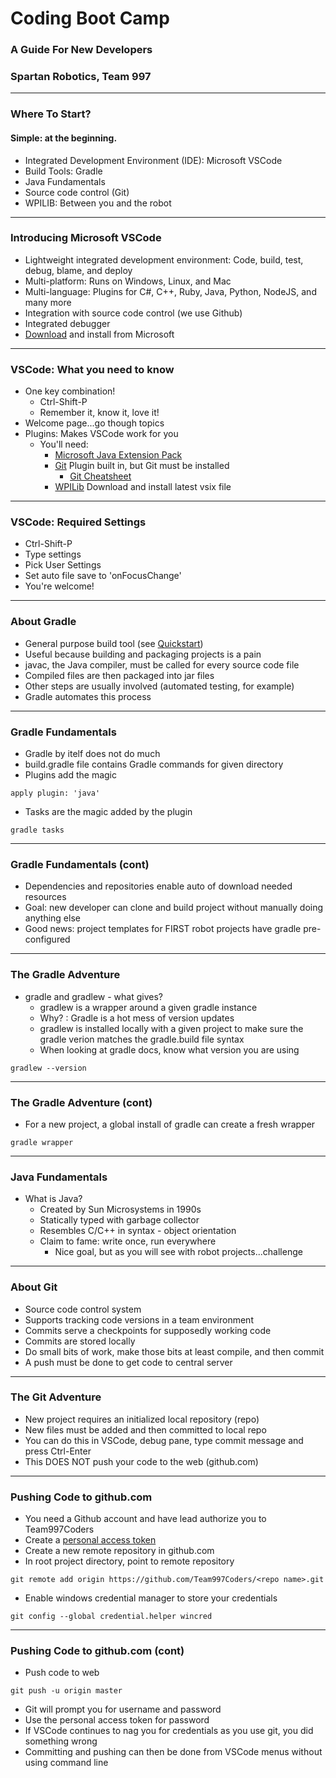 # Coding Boot Camp

### A Guide For New Developers
### Spartan Robotics, Team 997

---

### Where To Start?
#### Simple: at the beginning.

- Integrated Development Environment (IDE): Microsoft VSCode
- Build Tools: Gradle
- Java Fundamentals
- Source code control (Git)
- WPILIB: Between you and the robot

---

### Introducing Microsoft VSCode

- Lightweight integrated development environment: Code, build, test, debug, blame, and deploy
- Multi-platform: Runs on Windows, Linux, and Mac
- Multi-language: Plugins for C#, C++, Ruby, Java, Python, NodeJS, and many more
- Integration with source code control (we use Github)
- Integrated debugger
- [Download](https://code.visualstudio.com/download) and install from Microsoft

---

### VSCode: What you need to know

- One key combination!
  - Ctrl-Shift-P
  - Remember it, know it, love it!
- Welcome page...go though topics
- Plugins: Makes VSCode work for you
  - You'll need:
    - [Microsoft Java Extension Pack](https://code.visualstudio.com/docs/languages/java#_install-java-extensions)
    - [Git](https://git-scm.com/download) Plugin built in, but Git must be installed
      - [Git Cheatsheet](https://services.github.com/on-demand/downloads/github-git-cheat-sheet.pdf)
    - [WPILib](https://github.com/wpilibsuite/vscode-wpilib/releases) Download and install latest vsix file

---

### VSCode: Required Settings

- Ctrl-Shift-P
- Type settings
- Pick User Settings
- Set auto file save to 'onFocusChange'
- You're welcome!

---

### About Gradle

- General purpose build tool (see [Quickstart](https://docs.gradle.org/current/userguide/tutorial_java_projects.html))
- Useful because building and packaging projects is a pain
- javac, the Java compiler, must be called for every source code file
- Compiled files are then packaged into jar files
- Other steps are usually involved (automated testing, for example)
- Gradle automates this process

---

### Gradle Fundamentals

- Gradle by itelf does not do much
- build.gradle file contains Gradle commands for given directory
- Plugins add the magic
```
apply plugin: 'java'
```
- Tasks are the magic added by the plugin
```
gradle tasks
```

---

### Gradle Fundamentals (cont)

- Dependencies and repositories enable auto of download needed resources
- Goal: new developer can clone and build project without manually doing anything else
- Good news: project templates for FIRST robot projects have gradle pre-configured

---

### The Gradle Adventure

- gradle and gradlew - what gives?
  - gradlew is a wrapper around a given gradle instance
  - Why? : Gradle is a hot mess of version updates
  - gradlew is installed locally with a given project to make sure the gradle verion matches the gradle.build file syntax
  - When looking at gradle docs, know what version you are using
```
gradlew --version
```

---

### The Gradle Adventure (cont)

- For a new project, a global install of gradle can create a fresh wrapper
```
gradle wrapper
```

---

### Java Fundamentals

- What is Java?
  - Created by Sun Microsystems in 1990s
  - Statically typed with garbage collector
  - Resembles C/C++ in syntax - object orientation
  - Claim to fame: write once, run everywhere
    - Nice goal, but as you will see with robot projects...challenge

---

### About Git

- Source code control system
- Supports tracking code versions in a team environment
- Commits serve a checkpoints for supposedly working code
- Commits are stored locally
- Do small bits of work, make those bits at least compile, and then commit
- A push must be done to get code to central server

---

### The Git Adventure

- New project requires an initialized local repository (repo)
- New files must be added and then committed to local repo
- You can do this in VSCode, debug pane, type commit message and press Ctrl-Enter
- This DOES NOT push your code to the web (github.com)

---

### Pushing Code to github.com

- You need a Github account and have lead authorize you to Team997Coders
- Create a [personal access token](https://help.github.com/articles/creating-a-personal-access-token-for-the-command-line/)
- Create a new remote repository in github.com
- In root project directory, point to remote repository
```
git remote add origin https://github.com/Team997Coders/<repo name>.git
```
- Enable windows credential manager to store your credentials
```
git config --global credential.helper wincred
```

---

### Pushing Code to github.com (cont)

- Push code to web
```
git push -u origin master
```
- Git will prompt you for username and password
- Use the personal access token for password
- If VSCode continues to nag you for credentials as you use git, you did something wrong
- Committing and pushing can then be done from VSCode menus without using command line
